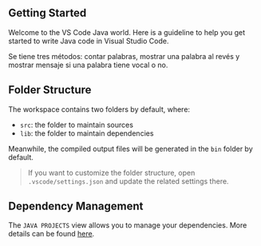 ## Getting Started

Welcome to the VS Code Java world. Here is a guideline to help you get started to write Java code in Visual Studio Code.

Se tiene tres métodos: contar palabras, mostrar una palabra al revés y mostrar mensaje si una palabra tiene vocal o no.

## Folder Structure

The workspace contains two folders by default, where:

- `src`: the folder to maintain sources
- `lib`: the folder to maintain dependencies

Meanwhile, the compiled output files will be generated in the `bin` folder by default.

> If you want to customize the folder structure, open `.vscode/settings.json` and update the related settings there.

## Dependency Management

The `JAVA PROJECTS` view allows you to manage your dependencies. More details can be found [here](https://github.com/microsoft/vscode-java-dependency#manage-dependencies).
